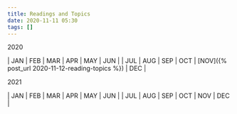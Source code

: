 ```yaml
---
title: Readings and Topics
date: 2020-11-11 05:30
tags: []
---
```


2020

| JAN | FEB | MAR | APR | MAY | JUN |
| JUL | AUG | SEP | OCT | [NOV]({% post_url 2020-11-12-reading-topics %}) | DEC |

2021

| JAN | FEB | MAR | APR | MAY | JUN |
| JUL | AUG | SEP | OCT | NOV | DEC |
